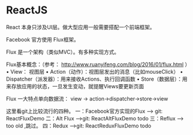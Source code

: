 # ReactJS

React 本身只涉及UI层。做大型应用一般需要搭配一个前端框架。

Facebook 官方使用 Flux框架。

Flux 是一个架构（类似MVC）。有多种实现方式。

Flux基本概念：（参考： <http://www.ruanyifeng.com/blog/2016/01/flux.html> ）
• View： 视图层
• Action（动作）：视图层发出的消息（比如mouseClick）
• Dispatcher（派发器）：用来接收Actions、执行回调函数
• Store（数据层）：用来存放应用的状态，一旦发生变动，就提醒Views要更新页面

Flux 一大特点单向数据流： view -> action->dispatcher->store->view

这里看git上比较流行的四种。
一：Facebook官方实现的Flux --> git: ReactFluxDemo
二：Alt Flux -->git: ReactAltFluxDemo todo
三：Reflux --> too old ,跳过。
四：Redux -->git: ReactReduxFluxDemo todo
